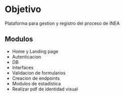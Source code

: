 # Objetivo

Plataforma para gestion y registro del proceso de INEA

## Modulos

* Home y Landing page
* Autenticacion
* DB
* Interfaces
* Validacion de formularios
* Creacion de endpoints
* Modulos de estadistica 
* Realizar pdf de identidad visual

